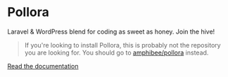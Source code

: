 # Pollora

Laravel & WordPress blend for coding as sweet as honey. Join the hive!

>If you're looking to install Pollora, this is probably not the repository you are looking for. You should go to [amphibee/pollora](https://github.com/Pollora/pollora) instead.

[Read the documentation](https://github.com/Pollora/documentation)
